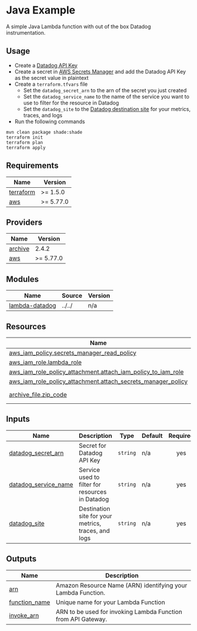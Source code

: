 # Java Example

A simple Java Lambda function with out of the box Datadog instrumentation.

## Usage

* Create a [Datadog API Key](https://app.datadoghq.com/organization-settings/api-keys)
* Create a secret in [AWS Secrets Manager](https://docs.aws.amazon.com/secretsmanager/latest/userguide/intro.html) and add the Datadog API Key as the secret value in plaintext
* Create a `terraform.tfvars` file
  - Set the `datadog_secret_arn` to the arn of the secret you just created
  - Set the `datadog_service_name` to the name of the service you want to use to filter for the resource in Datadog
  - Set the `datadog_site` to the [Datadog destination site](https://docs.datadoghq.com/getting_started/site/) for your metrics, traces, and logs
* Run the following commands

```
mvn clean package shade:shade
terraform init
terraform plan
terraform apply
```

<!-- BEGIN_TF_DOCS -->
## Requirements

| Name | Version |
|------|---------|
| <a name="requirement_terraform"></a> [terraform](#requirement\_terraform) | >= 1.5.0 |
| <a name="requirement_aws"></a> [aws](#requirement\_aws) | >= 5.77.0 |

## Providers

| Name | Version |
|------|---------|
| <a name="provider_archive"></a> [archive](#provider\_archive) | 2.4.2 |
| <a name="provider_aws"></a> [aws](#provider\_aws) | >= 5.77.0 |

## Modules

| Name | Source | Version |
|------|--------|---------|
| <a name="module_lambda-datadog"></a> [lambda-datadog](#module\_lambda-datadog) | ../../ | n/a |

## Resources

| Name | Type |
|------|------|
| [aws_iam_policy.secrets_manager_read_policy](https://registry.terraform.io/providers/hashicorp/aws/latest/docs/resources/iam_policy) | resource |
| [aws_iam_role.lambda_role](https://registry.terraform.io/providers/hashicorp/aws/latest/docs/resources/iam_role) | resource |
| [aws_iam_role_policy_attachment.attach_iam_policy_to_iam_role](https://registry.terraform.io/providers/hashicorp/aws/latest/docs/resources/iam_role_policy_attachment) | resource |
| [aws_iam_role_policy_attachment.attach_secrets_manager_policy](https://registry.terraform.io/providers/hashicorp/aws/latest/docs/resources/iam_role_policy_attachment) | resource |
| [archive_file.zip_code](https://registry.terraform.io/providers/hashicorp/archive/latest/docs/data-sources/file) | data source |

## Inputs

| Name | Description | Type | Default | Required |
|------|-------------|------|---------|:--------:|
| <a name="input_datadog_secret_arn"></a> [datadog\_secret\_arn](#input\_datadog\_secret\_arn) | Secret for Datadog API Key | `string` | n/a | yes |
| <a name="input_datadog_service_name"></a> [datadog\_service\_name](#input\_datadog\_service\_name) | Service used to filter for resources in Datadog | `string` | n/a | yes |
| <a name="input_datadog_site"></a> [datadog\_site](#input\_datadog\_site) | Destination site for your metrics, traces, and logs | `string` | n/a | yes |

## Outputs

| Name | Description |
|------|-------------|
| <a name="output_arn"></a> [arn](#output\_arn) | Amazon Resource Name (ARN) identifying your Lambda Function. |
| <a name="output_function_name"></a> [function\_name](#output\_function\_name) | Unique name for your Lambda Function |
| <a name="output_invoke_arn"></a> [invoke\_arn](#output\_invoke\_arn) | ARN to be used for invoking Lambda Function from API Gateway. |
<!-- END_TF_DOCS -->

